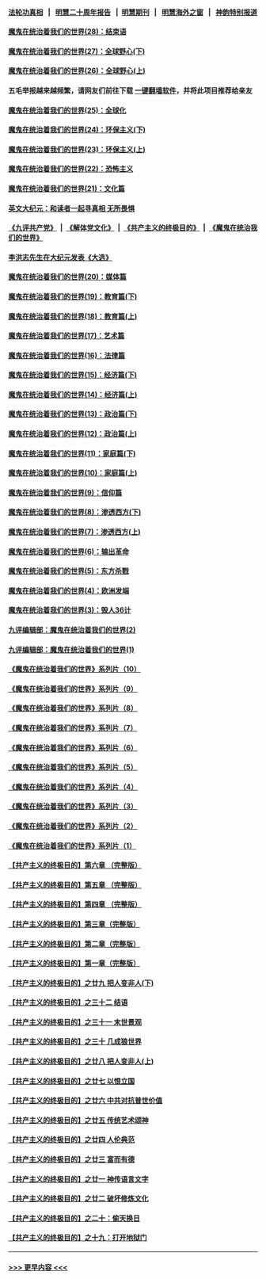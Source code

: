 #### [法轮功真相](https://github.com/gfw-breaker/truth/blob/master/README.md?t=0) &nbsp;&nbsp;|&nbsp;&nbsp; [明慧二十周年报告](https://github.com/gfw-breaker/mh-reports/blob/master/README.md?t=0) &nbsp;&nbsp;|&nbsp;&nbsp;[明慧期刊](https://github.com/gfw-breaker/mh-qikan) &nbsp;&nbsp;|&nbsp;&nbsp; [明慧海外之窗](https://github.com/gfw-breaker/mh-news/blob/master/README.md?t=0) &nbsp;&nbsp;|&nbsp;&nbsp; [神韵特别报道](https://github.com/gfw-breaker/mh-news/blob/master/shenyun.md?t=0)
#### [魔鬼在统治着我们的世界(28)：结束语](../pages/nsc422/n10936246.md?t=06151202) 
#### [魔鬼在统治着我们的世界(27)：全球野心(下)](../pages/nsc422/n10928319.md?t=06151202) 
#### [魔鬼在统治着我们的世界(26)：全球野心(上)](../pages/nsc422/n10900318.md?t=06151202) 
#### 五毛举报越来越频繁，请网友们前往下载 [一键翻墙软件](https://github.com/gfw-breaker/ssr-accounts)，并将此项目推荐给亲友
#### [魔鬼在统治着我们的世界(25)：全球化](../pages/nsc422/n10788205.md?t=06151202) 
#### [魔鬼在统治着我们的世界(24)：环保主义(下)](../pages/nsc422/n10695307.md?t=06151202) 
#### [魔鬼在统治着我们的世界(23)：环保主义(上)](../pages/nsc422/n10688613.md?t=06151202) 
#### [魔鬼在统治着我们的世界(22)：恐怖主义](../pages/nsc422/n10614727.md?t=06151202) 
#### [魔鬼在统治着我们的世界(21)：文化篇](../pages/nsc422/n10597706.md?t=06151202) 
#### [英文大纪元：和读者一起寻真相 无所畏惧](../pages/nsc422/n12542027.md?t=06151202) 
#### [《九评共产党》](https://github.com/begood0513/9ping.md/blob/master/README.md) &nbsp;|&nbsp; [《解体党文化》](../../../../jtdwh.md/blob/master/README.md)  &nbsp;|&nbsp; [《共产主义的终极目的》](../../../../gczydzjmd.md/blob/master/README.md) &nbsp;|&nbsp; [《魔鬼在统治我们的世界》](../../../../mgztzwmdsj.md/blob/master/README.md) 
#### [李洪志先生在大纪元发表《大选》](../pages/nsc422/n12534746.md?t=06151202) 
#### [魔鬼在统治着我们的世界(20)：媒体篇](../pages/nsc422/n10586579.md?t=06151202) 
#### [魔鬼在统治着我们的世界(19)：教育篇(下)](../pages/nsc422/n10564808.md?t=06151202) 
#### [魔鬼在统治着我们的世界(18)：教育篇(上)](../pages/nsc422/n10526970.md?t=06151202) 
#### [魔鬼在统治着我们的世界(17)：艺术篇](../pages/nsc422/n10499093.md?t=06151202) 
#### [魔鬼在统治着我们的世界(16)：法律篇](../pages/nsc422/n10485969.md?t=06151202) 
#### [魔鬼在统治着我们的世界(15)：经济篇(下)](../pages/nsc422/n10469975.md?t=06151202) 
#### [魔鬼在统治着我们的世界(14)：经济篇(上)](../pages/nsc422/n10457370.md?t=06151202) 
#### [魔鬼在统治着我们的世界(13)：政治篇(下)](../pages/nsc422/n10448270.md?t=06151202) 
#### [魔鬼在统治着我们的世界(12)：政治篇(上)](../pages/nsc422/n10444576.md?t=06151202) 
#### [魔鬼在统治着我们的世界(11)：家庭篇(下)](../pages/nsc422/n10440961.md?t=06151202) 
#### [魔鬼在统治着我们的世界(10)：家庭篇(上)](../pages/nsc422/n10435448.md?t=06151202) 
#### [魔鬼在统治着我们的世界(9)：信仰篇](../pages/nsc422/n10432159.md?t=06151202) 
#### [魔鬼在统治着我们的世界(8)：渗透西方(下)](../pages/nsc422/n10429603.md?t=06151202) 
#### [魔鬼在统治着我们的世界(7)：渗透西方(上)](../pages/nsc422/n10426013.md?t=06151202) 
#### [魔鬼在统治着我们的世界(6)：输出革命](../pages/nsc422/n10421536.md?t=06151202) 
#### [魔鬼在统治着我们的世界(5)：东方杀戮](../pages/nsc422/n10417707.md?t=06151202) 
#### [魔鬼在统治着我们的世界(4)：欧洲发端](../pages/nsc422/n10414890.md?t=06151202) 
#### [魔鬼在统治着我们的世界(3)：毁人36计](../pages/nsc422/n10411583.md?t=06151202) 
#### [九评编辑部：魔鬼在统治着我们的世界(2)](../pages/nsc422/n10410036.md?t=06151202) 
#### [九评编辑部：魔鬼在统治着我们的世界(1)](../pages/nsc422/n10406825.md?t=06151202) 
#### [《魔鬼在统治着我们的世界》系列片（10）](../pages/nsc422/n12292670.md?t=06151202) 
#### [《魔鬼在统治着我们的世界》系列片（9）](../pages/nsc422/n12290859.md?t=06151202) 
#### [《魔鬼在统治着我们的世界》系列片（8）](../pages/nsc422/n12287445.md?t=06151202) 
#### [《魔鬼在统治着我们的世界》系列片（7）](../pages/nsc422/n12283425.md?t=06151202) 
#### [《魔鬼在统治着我们的世界》系列片（6）](../pages/nsc422/n12282314.md?t=06151202) 
#### [《魔鬼在统治着我们的世界》系列片（5）](../pages/nsc422/n12281419.md?t=06151202) 
#### [《魔鬼在统治着我们的世界》系列片（4）](../pages/nsc422/n12274024.md?t=06151202) 
#### [《魔鬼在统治着我们的世界》系列片（3）](../pages/nsc422/n12271322.md?t=06151202) 
#### [《魔鬼在统治着我们的世界》系列片（2）](../pages/nsc422/n12269049.md?t=06151202) 
#### [《魔鬼在统治着我们的世界》系列片（1）](../pages/nsc422/n12267575.md?t=06151202) 
#### [【共产主义的终极目的】第六章 （完整版）](../pages/nsc422/n11428913.md?t=06151202) 
#### [【共产主义的终极目的】第五章 （完整版）](../pages/nsc422/n11428912.md?t=06151202) 
#### [【共产主义的终极目的】第四章 （完整版）](../pages/nsc422/n11428907.md?t=06151202) 
#### [【共产主义的终极目的】第三章（完整版）](../pages/nsc422/n11428848.md?t=06151202) 
#### [【共产主义的终极目的】第二章（完整版）](../pages/nsc422/n11428831.md?t=06151202) 
#### [【共产主义的终极目的】第一章（完整版）](../pages/nsc422/n11417651.md?t=06151202) 
#### [【共产主义的终极目的】之廿九 把人变非人(下)](../pages/nsc422/n11344140.md?t=06151202) 
#### [【共产主义的终极目的】之三十二 结语](../pages/nsc422/n11360535.md?t=06151202) 
#### [【共产主义的终极目的】之三十一 末世景观](../pages/nsc422/n11351129.md?t=06151202) 
#### [【共产主义的终极目的】之三十 几成狼世界](../pages/nsc422/n11348280.md?t=06151202) 
#### [【共产主义的终极目的】之廿八 把人变非人(上)](../pages/nsc422/n11340492.md?t=06151202) 
#### [【共产主义的终极目的】之廿七 以恨立国](../pages/nsc422/n11336944.md?t=06151202) 
#### [【共产主义的终极目的】之廿六 中共对抗普世价值](../pages/nsc422/n11324785.md?t=06151202) 
#### [【共产主义的终极目的】之廿五 传统艺术颂神](../pages/nsc422/n11296396.md?t=06151202) 
#### [【共产主义的终极目的】之廿四 人伦典范](../pages/nsc422/n11296397.md?t=06151202) 
#### [【共产主义的终极目的】之廿三 富而有德](../pages/nsc422/n11283598.md?t=06151202) 
#### [【共产主义的终极目的】之廿一 神传语言文字](../pages/nsc422/n11263265.md?t=06151202) 
#### [【共产主义的终极目的】之廿二 破坏修炼文化](../pages/nsc422/n11245728.md?t=06151202) 
#### [【共产主义的终极目的】之二十：偷天换日](../pages/nsc422/n11238846.md?t=06151202) 
#### [【共产主义的终极目的】之十九：打开地狱门](../pages/nsc422/n11206376.md?t=06151202) 

----
#### [ >>> 更早内容 <<< ](../indexes/nsc422-earlier.md)

